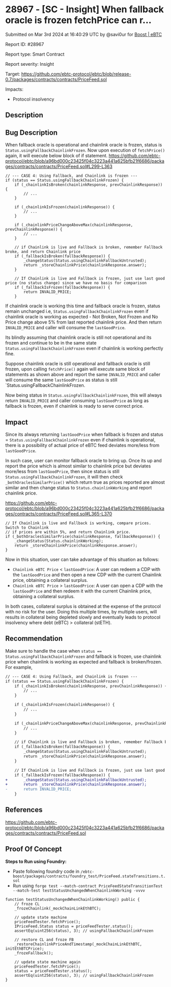 # 28967 - \[SC - Insight] When fallback oracle is frozen fetchPrice can r...

Submitted on Mar 3rd 2024 at 16:40:29 UTC by @savi0ur for [Boost | eBTC](https://immunefi.com/bounty/ebtc-boost/)

Report ID: #28967

Report type: Smart Contract

Report severity: Insight

Target: https://github.com/ebtc-protocol/ebtc/blob/release-0.7/packages/contracts/contracts/PriceFeed.sol

Impacts:

* Protocol insolvency

## Description

## Bug Description

When fallback oracle is operational and chainlink oracle is frozen, status is `Status.usingFallbackChainlinkFrozen`. Now upon execution of `fetchPrice()` again, it will execute below block of if statement. https://github.com/ebtc-protocol/ebtc/blob/a96bd000c23425f04c3223a441a625bfb21f6686/packages/contracts/contracts/PriceFeed.sol#L299-L363

```solidity
// --- CASE 4: Using Fallback, and Chainlink is frozen ---
if (status == Status.usingFallbackChainlinkFrozen) {
    if (_chainlinkIsBroken(chainlinkResponse, prevChainlinkResponse)) {
        // ...
    }

    if (_chainlinkIsFrozen(chainlinkResponse)) {
        // ...
    }

    if (_chainlinkPriceChangeAboveMax(chainlinkResponse, prevChainlinkResponse)) {
        // ...
    }

    // if Chainlink is live and Fallback is broken, remember Fallback broke, and return Chainlink price
    if (_fallbackIsBroken(fallbackResponse)) {
        _changeStatus(Status.usingChainlinkFallbackUntrusted);
        return _storeChainlinkPrice(chainlinkResponse.answer);
    }

    // If Chainlink is live and Fallback is frozen, just use last good price (no status change) since we have no basis for comparison
    if (_fallbackIsFrozen(fallbackResponse)) {
        return INVALID_PRICE;
    }
```

If chainlink oracle is working this time and fallback oracle is frozen, status remain unchanged i.e, `Status.usingFallbackChainlinkFrozen` even if chainlink oracle is working as expected - Not Broken, Not Frozen and No Price change above 5% from last reported chainlink price. And then return `INVALID_PRICE` and caller will consume the `lastGoodPrice`.

Its blindly assuming that chainlink oracle is still not operational and its frozen and continue to be in the same state `Status.usingFallbackChainlinkFrozen` even if chainlink is working perfectly fine.

Suppose chainlink oracle is still operational and fallback oracle is still frozen, upon calling `fetchPrice()` again will execute same block of statements as shown above and report the same `INVALID_PRICE` and caller will consume the same `lastGoodPrice` as status is still \`Status.usingFallbackChainlinkFrozen.

Now being status in `Status.usingFallbackChainlinkFrozen`, this will always return `INVALID_PRICE` and caller consuming `lastGoodPrice` as long as fallback is frozen, even if chainlink is ready to serve correct price.

## Impact

Since its always returning `lastGoodPrice` when fallback is frozen and status = `Status.usingFallbackChainlinkFrozen` even if chainlink is operational, there is a possibility of actual price of eBTC feed deviates more/less from `lastGoodPrice`.

In such case, user can monitor fallback oracle to bring up. Once its up and report the price which is almost similar to chainlink price but deviates more/less from `lastGoodPrice`, then since status is still `Status.usingFallbackChainlinkFrozen`, it will then check `_bothOraclesSimilarPrice()` which return true as prices reported are almost similar and then change status to `Status.chainlinkWorking` and report chainlink price.

https://github.com/ebtc-protocol/ebtc/blob/a96bd000c23425f04c3223a441a625bfb21f6686/packages/contracts/contracts/PriceFeed.sol#L365-L370

```solidity
// If Chainlink is live and Fallback is working, compare prices. Switch to Chainlink
// if prices are within 5%, and return Chainlink price.
if (_bothOraclesSimilarPrice(chainlinkResponse, fallbackResponse)) {
	_changeStatus(Status.chainlinkWorking);
	return _storeChainlinkPrice(chainlinkResponse.answer);
}
```

Now in this situation, user can take advantage of this situation as follows:

* `Chainlink eBTC Price` < `lastGoodPrice`: A user can redeem a CDP with the `lastGoodPrice` and then open a new CDP with the current Chainlink price, obtaining a collateral surplus.
* `Chainlink eBTC Price` > `lastGoodPrice`: A user can open a CDP with the `lastGoodPrice` and then redeem it with the current Chainlink price, obtaining a collateral surplus.

In both cases, collateral surplus is obtained at the expense of the protocol with no risk for the user. Doing this multiple times, by multiple users, will results in collateral being depleted slowly and eventually leads to protocol insolvency where debt (eBTC) > collateral (stETH).

## Recommendation

Make sure to handle the case when `status == Status.usingFallbackChainlinkFrozen` and fallback is frozen, use chainlink price when chainlink is working as expected and fallback is broken/frozen. For example,

```diff
// --- CASE 4: Using Fallback, and Chainlink is frozen ---
if (status == Status.usingFallbackChainlinkFrozen) {
    if (_chainlinkIsBroken(chainlinkResponse, prevChainlinkResponse)) {
        // ...
    }

    if (_chainlinkIsFrozen(chainlinkResponse)) {
        // ...
    }

    if (_chainlinkPriceChangeAboveMax(chainlinkResponse, prevChainlinkResponse)) {
        // ...
    }

    // if Chainlink is live and Fallback is broken, remember Fallback broke, and return Chainlink price
    if (_fallbackIsBroken(fallbackResponse)) {
        _changeStatus(Status.usingChainlinkFallbackUntrusted);
        return _storeChainlinkPrice(chainlinkResponse.answer);
    }

    // If Chainlink is live and Fallback is frozen, just use last good price (no status change) since we have no basis for comparison
    if (_fallbackIsFrozen(fallbackResponse)) {
+		_changeStatus(Status.usingChainlinkFallbackUntrusted);
+       return _storeChainlinkPrice(chainlinkResponse.answer);
-       return INVALID_PRICE;
    }
```

## References

https://github.com/ebtc-protocol/ebtc/blob/a96bd000c23425f04c3223a441a625bfb21f6686/packages/contracts/contracts/PriceFeed.sol

## Proof Of Concept

**Steps to Run using Foundry:**

* Paste following foundry code in `/ebtc-boost/packages/contracts/foundry_test/PriceFeed.stateTransitions.t.sol`
* Run using `forge test --match-contract PriceFeedStateTransitionTest --match-test testStatusUnchangedWhenChainlinkWorking -vvvv`

```solidity
function testStatusUnchangedWhenChainlinkWorking() public {
    // froze CL
    _frozeChainlink(_mockChainLinkEthBTC);

    // update state machine
    priceFeedTester.fetchPrice();
    IPriceFeed.Status status = priceFeedTester.status();
    assertEq(uint256(status), 3); // usingFallbackChainlinkFrozen

    // restore CL and froze FB
    _restoreChainlinkPriceAndTimestamp(_mockChainLinkEthBTC, initEthBTCPrice);
    _frozeFallback();

    // update state machine again
    priceFeedTester.fetchPrice();
    status = priceFeedTester.status();
    assertEq(uint256(status), 3); // usingFallbackChainlinkFrozen
}
```
